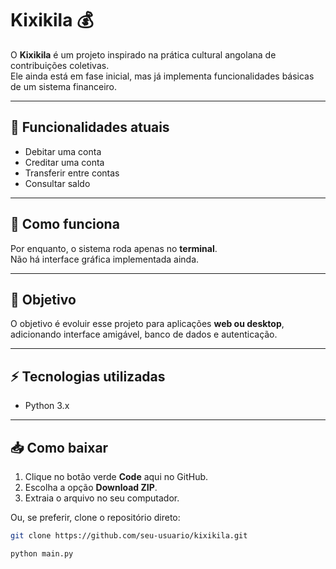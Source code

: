 # Kixikila 💰

O **Kixikila** é um projeto inspirado na prática cultural angolana de contribuições coletivas.  
Ele ainda está em fase inicial, mas já implementa funcionalidades básicas de um sistema financeiro.

---

## 📌 Funcionalidades atuais
- Debitar uma conta
- Creditar uma conta
- Transferir entre contas
- Consultar saldo

---

## 🚀 Como funciona
Por enquanto, o sistema roda apenas no **terminal**.  
Não há interface gráfica implementada ainda.

---

## 🎯 Objetivo
O objetivo é evoluir esse projeto para aplicações **web ou desktop**, adicionando interface amigável, banco de dados e autenticação.

---

## ⚡ Tecnologias utilizadas
- Python 3.x

---

## 📥 Como baixar
1. Clique no botão verde **Code** aqui no GitHub.  
2. Escolha a opção **Download ZIP**.  
3. Extraia o arquivo no seu computador.

Ou, se preferir, clone o repositório direto:
```bash
git clone https://github.com/seu-usuario/kixikila.git

```
```bash
python main.py
```

